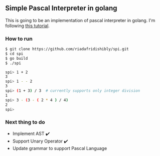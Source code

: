 ## Simple Pascal Interpreter in golang

This is going to be an implementation of pascal interpreter in golang.
I'm following [this tutorial](https://ruslanspivak.com/lsbasi-part1/).

### How to run
```sh
$ git clone https://github.com/riadafridishibly/spi.git
$ cd spi
$ go build
$ ./spi

spi> 1 + 2
3
spi> 1 - - 2
3
spi> (1 + 3) / 3  # currently supports only integer division
1
spi> 3 - (3 - ( 2 * 4 ) / 4)
2
spi>

```

### Next thing to do
- Implement AST :heavy_check_mark: 
- Support Unary Operator :heavy_check_mark:
- Update grammar to support Pascal Language
